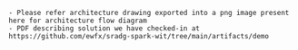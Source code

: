 
    - Please refer architecture drawing exported into a png image present here for architecture flow diagram
    - PDF describing solution we have checked-in at https://github.com/ewfx/sradg-spark-wit/tree/main/artifacts/demo
